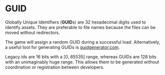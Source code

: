 GUID
====

Globally Unique Identifiers (**GUID**s) are 32 hexadecimal digits used to identify assets. They are preferable to file names because the files can be moved without redirectors.

The game will assign a random GUID during a successful load. Alternatively, a useful tool for generating GUIDs is [guidgenerator.com](https://www.guidgenerator.com/).

Legacy ids are 16 bits with a [0, 65535] range, whereas GUIDs are 128 bits with an unimaginably huge range. This allows them to be generated without coordination or registration between developers.
